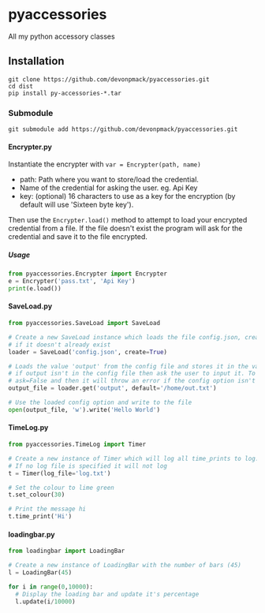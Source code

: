 # pyaccessories
All my python accessory classes

## Installation

```console
git clone https://github.com/devonpmack/pyaccessories.git
cd dist
pip install py-accessories-*.tar
```

### Submodule
```console
git submodule add https://github.com/devonpmack/pyaccessories.git
```

#### Encrypter.py
Instantiate the encrypter with `var = Encrypter(path, name)`
- path: Path where you want to store/load the credential.
- Name of the credential for asking the user. eg. Api Key
- key: (optional) 16 characters to use as a key for the encryption (by default will use 'Sixteen byte key').

Then use the `Encrypter.load()` method to attempt to load your encrypted credential from a file. If the file doesn't exist the program will ask for the credential and save it to the file encrypted.
##### Usage
```python
from pyaccessories.Encrypter import Encrypter
e = Encrypter('pass.txt', 'Api Key')
print(e.load())
```

#### SaveLoad.py
```python
from pyaccessories.SaveLoad import SaveLoad

# Create a new SaveLoad instance which loads the file config.json, creating it
# if it doesn't already exist
loader = SaveLoad('config.json', create=True)

# Loads the value 'output' from the config file and stores it in the variable output_file
# if output isn't in the config file then ask the user to input it. To turn this ask off use
# ask=False and then it will throw an error if the config option isn't there
output_file = loader.get('output', default='/home/out.txt')

# Use the loaded config option and write to the file
open(output_file, 'w').write('Hello World')
```

#### TimeLog.py
```python
from pyaccessories.TimeLog import Timer

# Create a new instance of Timer which will log all time_prints to log.txt
# If no log file is specified it will not log
t = Timer(log_file='log.txt')

# Set the colour to lime green
t.set_colour(30)

# Print the message hi
t.time_print('Hi')
```

#### loadingbar.py
```python
from loadingbar import LoadingBar

# Create a new instance of LoadingBar with the number of bars (45)
l = LoadingBar(45)

for i in range(0,10000):
  # Display the loading bar and update it's percentage
  l.update(i/10000)
  
```
